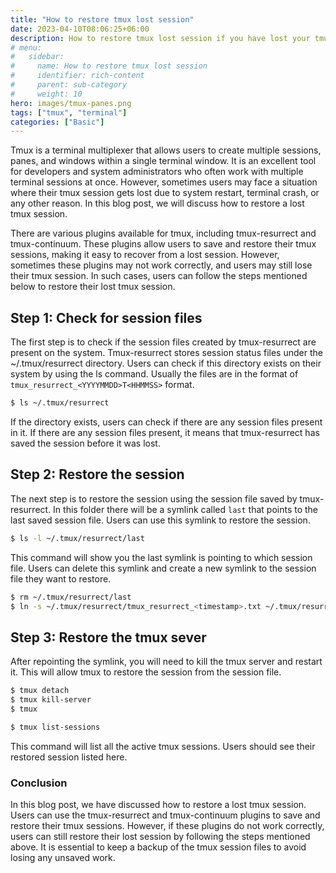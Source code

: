 ```yaml
---
title: "How to restore tmux lost session"
date: 2023-04-10T08:06:25+06:00
description: How to restore tmux lost session if you have lost your tmux session due to system restart, terminal crash, or any other reason.
# menu:
#   sidebar:
#     name: How to restore tmux lost session
#     identifier: rich-content
#     parent: sub-category
#     weight: 10
hero: images/tmux-panes.png
tags: ["tmux", "terminal"]
categories: ["Basic"]
---
```


Tmux is a terminal multiplexer that allows users to create multiple sessions, panes, and windows within a single terminal window. It is an excellent tool for developers and system administrators who often work with multiple terminal sessions at once. However, sometimes users may face a situation where their tmux session gets lost due to system restart, terminal crash, or any other reason. In this blog post, we will discuss how to restore a lost tmux session.

There are various plugins available for tmux, including tmux-resurrect and tmux-continuum. These plugins allow users to save and restore their tmux sessions, making it easy to recover from a lost session. However, sometimes these plugins may not work correctly, and users may still lose their tmux session. In such cases, users can follow the steps mentioned below to restore their lost tmux session.

## Step 1: Check for session files

The first step is to check if the session files created by tmux-resurrect are present on the system. Tmux-resurrect stores session status files under the ~/.tmux/resurrect directory. Users can check if this directory exists on their system by using the ls command. Usually the files are in the format of `tmux_resurrect_<YYYYMMDD>T<HHMMSS>` format.

```sh
$ ls ~/.tmux/resurrect
```

If the directory exists, users can check if there are any session files present in it. If there are any session files present, it means that tmux-resurrect has saved the session before it was lost.

## Step 2: Restore the session

The next step is to restore the session using the session file saved by tmux-resurrect. In this folder there will be a symlink called `last` that points to the last saved session file. Users can use this symlink to restore the session.

```sh
$ ls -l ~/.tmux/resurrect/last
```

This command will show you the last symlink is pointing to which session file. Users can delete this symlink and create a new symlink to the session file they want to restore.

```sh
$ rm ~/.tmux/resurrect/last
$ ln -s ~/.tmux/resurrect/tmux_resurrect_<timestamp>.txt ~/.tmux/resurrect/last
```

## Step 3: Restore the tmux sever

After repointing the symlink, you will need to kill the tmux server and restart it. This will allow tmux to restore the session from the session file.

```sh
$ tmux detach
$ tmux kill-server
$ tmux
```

```sh
$ tmux list-sessions
```

This command will list all the active tmux sessions. Users should see their restored session listed here.

### Conclusion

In this blog post, we have discussed how to restore a lost tmux session. Users can use the tmux-resurrect and tmux-continuum plugins to save and restore their tmux sessions. However, if these plugins do not work correctly, users can still restore their lost session by following the steps mentioned above. It is essential to keep a backup of the tmux session files to avoid losing any unsaved work.
